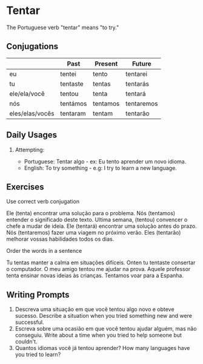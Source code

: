 # Tentar

The Portuguese verb "tentar" means "to try."

## Conjugations

|                 | Past     | Present  | Future     |
| --------------- | -------- | -------- | ---------- |
| eu              | tentei   | tento    | tentarei   |
| tu              | tentaste | tentas   | tentarás   |
| ele/ela/você    | tentou   | tenta    | tentará    |
| nós             | tentámos | tentamos | tentaremos |
| eles/elas/vocês | tentaram | tentam   | tentarão   |

## Daily Usages

1. Attempting:

   - Portuguese: Tentar algo - ex: Eu tento aprender um novo idioma.
   - English: To try something - e.g: I try to learn a new language.

## Exercises

Use correct verb conjugation

Ele (tenta) encontrar uma solução para o problema.
Nós (tentamos) entender o significado deste texto.
Ultima semana, (tentou) convencer o chefe a mudar de ideia.
Ele (tentará) encontrar uma solução antes do prazo.
Nós (tentaremos) fazer uma viagem no próximo verão.
Eles (tentarão) melhorar vossas habilidades todos os dias.

Order the words in a sentence

Tu tentas manter a calma em situações difíceis.
Onten tu tentaste consertar o computador.
O meu amigo tentou me ajudar na prova.
Aquele professor tenta ensinar novas ideias às crianças.
Tentamos voar para a Espanha.

## Writing Prompts

1. Descreva uma situação em que você tentou algo novo e obteve sucesso. Describe a situation when you tried something new and were successful.
2. Escreva sobre uma ocasião em que você tentou ajudar alguém, mas não conseguiu. Write about a time when you tried to help someone but couldn't.
3. Quantos idiomas você já tentou aprender? How many languages have you tried to learn?
